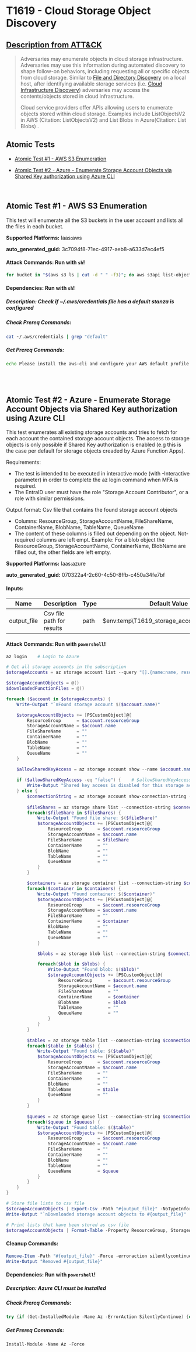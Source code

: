# T1619 - Cloud Storage Object Discovery
## [Description from ATT&CK](https://attack.mitre.org/techniques/T1619)
<blockquote>

Adversaries may enumerate objects in cloud storage infrastructure. Adversaries may use this information during automated discovery to shape follow-on behaviors, including requesting all or specific objects from cloud storage.  Similar to [File and Directory Discovery](https://attack.mitre.org/techniques/T1083) on a local host, after identifying available storage services (i.e. [Cloud Infrastructure Discovery](https://attack.mitre.org/techniques/T1580)) adversaries may access the contents/objects stored in cloud infrastructure.

Cloud service providers offer APIs allowing users to enumerate objects stored within cloud storage. Examples include ListObjectsV2 in AWS (Citation: ListObjectsV2) and List Blobs in Azure(Citation: List Blobs) .

</blockquote>

## Atomic Tests

- [Atomic Test #1 - AWS S3 Enumeration](#atomic-test-1---aws-s3-enumeration)

- [Atomic Test #2 - Azure - Enumerate Storage Account Objects via Shared Key authorization using Azure CLI](#atomic-test-2---azure---enumerate-storage-account-objects-via-shared-key-authorization-using-azure-cli)


<br/>

## Atomic Test #1 - AWS S3 Enumeration
This test will enumerate all the S3 buckets in the user account and lists all the files in each bucket.

**Supported Platforms:** Iaas:aws


**auto_generated_guid:** 3c7094f8-71ec-4917-aeb8-a633d7ec4ef5






#### Attack Commands: Run with `sh`! 


```sh
for bucket in "$(aws s3 ls | cut -d " " -f3)"; do aws s3api list-objects-v2 --bucket $bucket --output text; done
```




#### Dependencies:  Run with `sh`!
##### Description: Check if ~/.aws/credentials file has a default stanza is configured
##### Check Prereq Commands:
```sh
cat ~/.aws/credentials | grep "default"
```
##### Get Prereq Commands:
```sh
echo Please install the aws-cli and configure your AWS default profile using: aws configure
```




<br/>
<br/>

## Atomic Test #2 - Azure - Enumerate Storage Account Objects via Shared Key authorization using Azure CLI
This test enumerates all existing storage accounts and tries to fetch for each account the contained storage account objects. The access to storage objects is only possible if Shared Key authorization is enabled (e.g this is the case per default for storage objects creaded by Azure Function Apps).

Requirements:
- The test is intended to be executed in interactive mode (with -Interactive parameter) in order to complete the az login command when MFA is required.
- The EntraID user must have the role "Storage Account Contributor", or a role with similar permissions.

Output format: Csv file that contains the found storage account objects
- Columns: ResourceGroup, StorageAccountName, FileShareName, ContainerName, BlobName, TableName, QueueName
- The content of these columns is filled out depending on the object. Not-required columns are left empt. Example: For a blob object the ResourceGroup, StorageAccountName, ContainerName, BlobName are filled out, the other fields are left empty.

**Supported Platforms:** Iaas:azure


**auto_generated_guid:** 070322a4-2c60-4c50-8ffb-c450a34fe7bf





#### Inputs:
| Name | Description | Type | Default Value |
|------|-------------|------|---------------|
| output_file | Csv file path for results | path | $env:temp&#92;T1619_storage_account_objects.csv|


#### Attack Commands: Run with `powershell`! 


```powershell
az login    # Login to Azure

# Get all storage accounts in the subscription
$storageAccounts = az storage account list --query "[].{name:name, resourceGroup:resourceGroup}" --output json | ConvertFrom-Json

$storageAccountObjects = @()
$downloadedFunctionFiles = @()

foreach ($account in $storageAccounts) {
    Write-Output "`nFound storage account $($account.name)"

    $storageAccountObjects += [PSCustomObject]@{
        ResourceGroup      = $account.resourceGroup
        StorageAccountName = $account.name
        FileShareName      = ""
        ContainerName      = ""
        BlobName           = ""
        TableName          = ""
        QueueName          = ""
    }

    $allowSharedKeyAccess = az storage account show --name $account.name --resource-group $account.resourceGroup --query "allowSharedKeyAccess"
    
    if ($allowSharedKeyAccess -eq "false") {    # $allowSharedKeyAccess could be true or null
        Write-Output "Shared key access is disabled for this storage account."
    } else {
        $connectionString = az storage account show-connection-string --name $account.name --resource-group $account.resourceGroup --query connectionString --output tsv
        
        $fileShares = az storage share list --connection-string $connectionString --query "[].name" --output json | ConvertFrom-Json
        foreach($fileShare in $fileShares) {
            Write-Output "Found file share: $($fileShare)"
            $storageAccountObjects += [PSCustomObject]@{
                ResourceGroup      = $account.resourceGroup
                StorageAccountName = $account.name
                FileShareName      = $fileShare
                ContainerName      = ""
                BlobName           = ""
                TableName          = ""
                QueueName          = ""
            }
        }

        $containers = az storage container list --connection-string $connectionString --query "[].name" --output json | ConvertFrom-Json
        foreach($container in $containers) {
            Write-Output "Found container: $($container)"
            $storageAccountObjects += [PSCustomObject]@{
                ResourceGroup      = $account.resourceGroup
                StorageAccountName = $account.name
                FileShareName      = ""
                ContainerName      = $container
                BlobName           = ""
                TableName          = ""
                QueueName          = ""
            }

            $blobs = az storage blob list --connection-string $connectionString --container-name $container --query "[].name" --output json | ConvertFrom-Json

            foreach($blob in $blobs) {
                Write-Output "Found blob: $($blob)"
                $storageAccountObjects += [PSCustomObject]@{
                    ResourceGroup      = $account.resourceGroup
                    StorageAccountName = $account.name
                    FileShareName      = ""
                    ContainerName      = $container
                    BlobName           = $blob
                    TableName          = ""
                    QueueName          = ""
                }
            }
        }
        
        $tables = az storage table list --connection-string $connectionString --query "[].name" --output json | ConvertFrom-Json
        foreach($table in $tables) {
            Write-Output "Found table: $($table)"
            $storageAccountObjects += [PSCustomObject]@{
                ResourceGroup      = $account.resourceGroup
                StorageAccountName = $account.name
                FileShareName      = ""
                ContainerName      = ""
                BlobName           = ""
                TableName          = $table
                QueueName          = ""
            }
        }
        
        $queues = az storage queue list --connection-string $connectionString --query "[].name" --output json | ConvertFrom-Json
        foreach($queue in $queues) {
            Write-Output "Found table: $($table)"
            $storageAccountObjects += [PSCustomObject]@{
                ResourceGroup      = $account.resourceGroup
                StorageAccountName = $account.name
                FileShareName      = ""
                ContainerName      = ""
                BlobName           = ""
                TableName          = ""
                QueueName          = $queue
            }
        }
    }
}

# Store file lists to csv file
$storageAccountObjects | Export-Csv -Path "#{output_file}" -NoTypeInformation
Write-Output "`nDownloaded storage account objects to #{output_file}"

# Print lists that have been stored as csv file
$storageAccountObjects | Format-Table -Property ResourceGroup, StorageAccountName, FileShareName, ContainerName, BlobName, TableName, QueueName -AutoSize -Wrap
```

#### Cleanup Commands:
```powershell
Remove-Item -Path "#{output_file}" -Force -erroraction silentlycontinue
Write-Output "Removed #{output_file}"
```



#### Dependencies:  Run with `powershell`!
##### Description: Azure CLI must be installed
##### Check Prereq Commands:
```powershell
try {if (Get-InstalledModule -Name Az -ErrorAction SilentlyContinue) {exit 0} else {exit 1}} catch {exit 1}
```
##### Get Prereq Commands:
```powershell
Install-Module -Name Az -Force
```




<br/>
